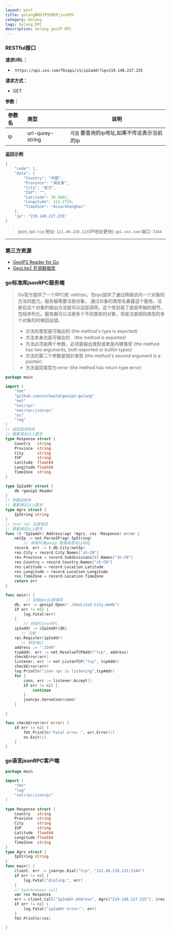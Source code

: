 ```yaml
---
layout: post
title: golang解析IP到城市jsonRPC
category: Golang
tags: Golang,RPC
description: Golang geoIP RPC
---
```


### RESTful接口
**请求URL：** 
- ` https://api.xxx.com/Tbsapi/v1/ip2addr?ip=219.140.227.235`
  
**请求方式：**
- GET 

**参数：** 

|参数名|类型|说明|
|:-----  |:-----|-----    |
|ip |url-qurey-string   | `可选` 要查询的ip地址,如果不传这表示当前的ip |


 **返回示例**

``` go
{
    "code": 1,
    "data": {
        "Country": "中国",
        "Province": "湖北省",
        "City": "武汉",
        "ISP": "",
        "Latitude": 30.5801,
        "Longitude": 114.2734,
        "TimeZone": "Asia/Shanghai"
    },
    "ip": "219.140.227.235"
}
```

> json_rpc `tcp` 地址: `121.40.238.123`(IP地址更快) `api.xxx.com`  端口: `3344`


***


### 第三方资源
* [GeoIP2 Reader for Go](https://github.com/oschwald/geoip2-golang)
* [GeoLite2 开源数据库](https://dev.maxmind.com/zh-hans/geoip/geoip2/geolite2-%E5%BC%80%E6%BA%90%E6%95%B0%E6%8D%AE%E5%BA%93/)

### go标准库jsonRPC服务端

> Go官方提供了一个RPC库: net/rpc。包rpc提供了通过网络访问一个对象的方法的能力。服务器需要注册对象， 通过对象的类型名暴露这个服务。注册后这个对象的输出方法就可以远程调用，这个库封装了底层传输的细节，包括序列化。服务器可以注册多个不同类型的对象，但是注册相同类型的多个对象的时候回出错。
> * 方法的类型是可输出的 (the method's type is exported)
> * 方法本身也是可输出的 （the method is exported）
> * 方法必须由两个参数，必须是输出类型或者是内建类型 (the method has two arguments, both exported or builtin types)
> * 方法的第二个参数是指针类型 (the method's second argument is a pointer)
> * 方法返回类型为 error (the method has return type error)

```go
package main

import (
	"fmt"
	"github.com/oschwald/geoip2-golang"
	"net"
	"net/rpc"
	"net/rpc/jsonrpc"
	"os"
	"log"
)
// 返回值结构体
// 需要满足以上要求
type Response struct {
	Country   string
	Province  string
	City      string
	ISP       string
	Latitude  float64
	Longitude float64
	TimeZone  string
}

type Ip2addr struct {
	db *geoip2.Reader
}
// 参数结构体
// 需要满足以上要求
type Agrs struct {
	IpString string
}
// json rpc 处理请求
// 需要满足以上要求
func (t *Ip2addr) Address(agr *Agrs, res *Response) error {
	netIp := net.ParseIP(agr.IpString)
        // 调用开源geoIp 数据库查询ip地址
	record, err := t.db.City(netIp)
	res.City = record.City.Names["zh-CN"]
	res.Province = record.Subdivisions[0].Names["zh-CN"]
	res.Country = record.Country.Names["zh-CN"]
	res.Latitude = record.Location.Latitude
	res.Longitude = record.Location.Longitude
	res.TimeZone = record.Location.TimeZone
	return err
}

func main() {
         // 加载geoIp数据库
	db, err := geoip2.Open("./GeoLite2-City.mmdb")
	if err != nil {
		log.Fatal(err)
	}
        // 初始化jsonRPC
	ip2addr := &Ip2addr{db}
       // 注册
	rpc.Register(ip2addr)
       // 绑定端口
	address := ":3344"
	tcpAddr, err := net.ResolveTCPAddr("tcp", address)
	checkError(err)
	listener, err := net.ListenTCP("tcp", tcpAddr)
	checkError(err)
	log.Println("json rpc is listening",tcpAddr)
	for {
		conn, err := listener.Accept()
		if err != nil {
			continue
		}
		jsonrpc.ServeConn(conn)
	}

}

func checkError(err error) {
	if err != nil {
		fmt.Println("Fatal error ", err.Error())
		os.Exit(1)
	}
}

```

### go语言jsonRPC客户端
```go
package main

import (
	"fmt"
	"log"
	"net/rpc/jsonrpc"
)

type Response struct {
	Country   string
	Province  string
	City      string
	ISP       string
	Latitude  float64
	Longitude float64
	TimeZone  string
}
type Agrs struct {
	IpString string
}
func main() {
	client, err := jsonrpc.Dial("tcp", "121.40.238.123:3344")
	if err != nil {
		log.Fatal("dialing:", err)
	}
	// Synchronous call
	var res Response
	err = client.Call("Ip2addr.Address", Agrs{"219.140.227.235"}, &res)
	if err != nil {
		log.Fatal("ip2addr error:", err)
	}
	fmt.Println(res)

}
```
